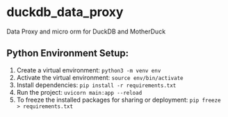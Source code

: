 # duckdb_data_proxy
Data Proxy and micro orm for DuckDB and MotherDuck


## Python Environment Setup:

1. Create a virtual environment: `python3 -m venv env`
2. Activate the virtual environment: `source env/bin/activate`
3. Install dependencies: `pip install -r requirements.txt`
4. Run the project: `uvicorn main:app --reload `
5. To freeze the installed packages for sharing or deployment: `pip freeze > requirements.txt`


